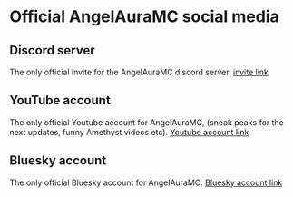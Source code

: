 # Official AngelAuraMC social media 

## Discord server
The only official invite for the AngelAuraMC discord server.
[invite link](https://discord.com/invite/5ptqkyZxEy)

## YouTube account
The only official Youtube account for AngelAuraMC, (sneak peaks for the next updates, funny Amethyst videos etc).
[Youtube account link](https://www.youtube.com/@AngelAuraMCORG)

## Bluesky account
The only official Bluesky account for AngelAuraMC.
[Bluesky account link](https://bsky.app/profile/angelauramc.dev)
